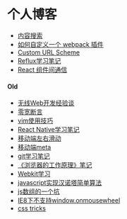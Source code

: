 个人博客
=========
  - [内容搜索](https://github.com/huangsy/blog/issues/21)
  - [如何自定义一个 webpack 插件](https://github.com/huangsy/blog/issues/18)
  - [Custom URL Scheme](https://github.com/huangsy/blog/issues/13)
  - [Reflux学习笔记](https://github.com/huangsy/blog/issues/12)
  - [React 组件间通信](https://github.com/huangsy/blog/issues/11)

#### Old

  - [无线Web开发经验谈](http://am-team.github.io/amg/dev-exp-doc.html)
  - [零宽断言](https://github.com/huangsy/blog/issues/15)
  - [vim使用技巧](https://github.com/huangsy/blog/issues/10)
  - [React Native学习笔记](https://github.com/huangsy/blog/issues/9)
  - [移动端左右滑动](https://github.com/huangsy/blog/issues/8)
  - [移动端meta](https://github.com/huangsy/blog/issues/7)
  - [git学习笔记](https://github.com/huangsy/blog/issues/6)
  - [《浏览器的工作原理》笔记](https://github.com/huangsy/blog/issues/5)
  - [Webkit学习](https://github.com/huangsy/blog/issues/4)
  - [javascript实现汉诺塔简单算法](https://github.com/huangsy/blog/issues/3)
  - [js数组的一个坑](https://github.com/huangsy/blog/issues/2)
  - [IE8下不支持window.onmousewheel](https://github.com/huangsy/blog/issues/1)
  - [css tricks](https://css-tricks.com/examples/ShapesOfCSS/?=derp)
